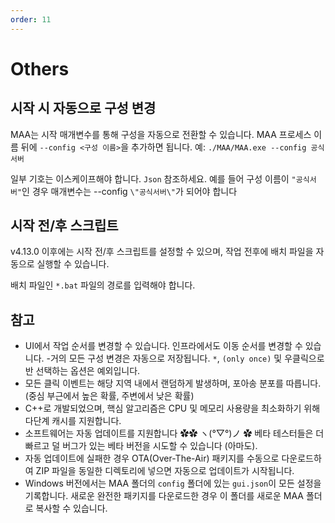 ```yaml
---
order: 11
---
```


# Others

## 시작 시 자동으로 구성 변경

MAA는 시작 매개변수를 통해 구성을 자동으로 전환할 수 있습니다. MAA 프로세스 이름 뒤에 `--config <구성 이름>`을 추가하면 됩니다. 예: `./MAA/MAA.exe --config 공식서버`

일부 기호는 이스케이프해야 합니다. `Json` 참조하세요. 예를 들어 구성 이름이 `"공식서버"`인 경우 매개변수는 --config `\"공식서버\"`가 되어야 합니다

## 시작 전/후 스크립트

v4.13.0 이후에는 시작 전/후 스크립트를 설정할 수 있으며, 작업 전후에 배치 파일을 자동으로 실행할 수 있습니다.

배치 파일인 `*.bat` 파일의 경로를 입력해야 합니다.

## 참고

- UI에서 작업 순서를 변경할 수 있습니다. 인프라에서도 이동 순서를 변경할 수 있습니다.
-거의 모든 구성 변경은 자동으로 저장됩니다. `*`, `(only once)` 및 우클릭으로 반 선택하는 옵션은 예외입니다.
- 모든 클릭 이벤트는 해당 지역 내에서 랜덤하게 발생하며, 포아송 분포를 따릅니다. (중심 부근에서 높은 확률, 주변에서 낮은 확률)
- C++로 개발되었으며, 핵심 알고리즘은 CPU 및 메모리 사용량을 최소화하기 위해 다단계 캐시를 지원합니다.
- 소프트웨어는 자동 업데이트를 지원합니다 ✿✿ ヽ(°▽°)ノ ✿ 베타 테스터들은 더 빠르고 덜 버그가 있는 베타 버전을 시도할 수 있습니다 (아마도).
- 자동 업데이트에 실패한 경우 OTA(Over-The-Air) 패키지를 수동으로 다운로드하여 ZIP 파일을 동일한 디렉토리에 넣으면 자동으로 업데이트가 시작됩니다.
- Windows 버전에서는 MAA 폴더의 `config` 폴더에 있는 `gui.json`이 모든 설정을 기록합니다. 새로운 완전한 패키지를 다운로드한 경우 이 폴더를 새로운 MAA 폴더로 복사할 수 있습니다.
